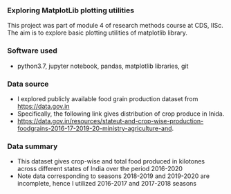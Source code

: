 ### Exploring MatplotLib plotting utilities
This project was part of module 4 of research methods course at CDS, IISc. The aim is to explore basic plotting utilities of matplotlib library.
### Software used
- python3.7, jupyter notebook, pandas, matplotlib libraries, git 
### Data source
- I explored publicly available food grain production dataset from https://data.gov.in 
- Specifically, the following link gives distribution of crop produce in Inida. 
- https://data.gov.in/resources/stateut-and-crop-wise-production-foodgrains-2016-17-2019-20-ministry-agriculture-and.
### Data summary
- This dataset gives crop-wise and total food produced in kilotones across different states of India over the period 2016-2020
- Note data corresponding to seasons 2018-2019 and 2019-2020 are incomplete, hence I utilized 2016-2017 and 2017-2018 seasons
### 

